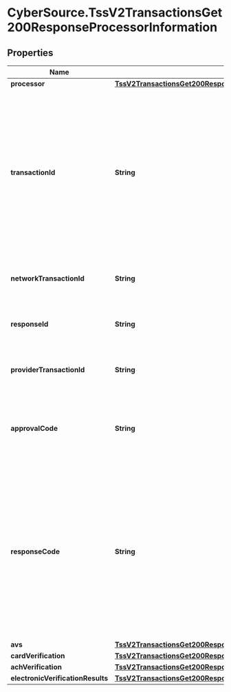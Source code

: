 # CyberSource.TssV2TransactionsGet200ResponseProcessorInformation

## Properties
Name | Type | Description | Notes
------------ | ------------- | ------------- | -------------
**processor** | [**TssV2TransactionsGet200ResponseProcessorInformationProcessor**](TssV2TransactionsGet200ResponseProcessorInformationProcessor.md) |  | [optional] 
**transactionId** | **String** | Network transaction identifier (TID). You can use this value to identify a specific transaction when you are discussing the transaction with your processor. Not all processors provide this  value.  | [optional] 
**networkTransactionId** | **String** | The description for this field is not available. | [optional] 
**responseId** | **String** | The description for this field is not available. | [optional] 
**providerTransactionId** | **String** | The description for this field is not available. | [optional] 
**approvalCode** | **String** | Authorization code. Returned only when the processor returns this value.  | [optional] 
**responseCode** | **String** | For most processors, this is the error message sent directly from the bank. Returned only when the processor returns this value.  Important Do not use this field to evaluate the result of the authorization.  | [optional] 
**avs** | [**TssV2TransactionsGet200ResponseProcessorInformationAvs**](TssV2TransactionsGet200ResponseProcessorInformationAvs.md) |  | [optional] 
**cardVerification** | [**TssV2TransactionsGet200ResponseProcessorInformationCardVerification**](TssV2TransactionsGet200ResponseProcessorInformationCardVerification.md) |  | [optional] 
**achVerification** | [**TssV2TransactionsGet200ResponseProcessorInformationAchVerification**](TssV2TransactionsGet200ResponseProcessorInformationAchVerification.md) |  | [optional] 
**electronicVerificationResults** | [**TssV2TransactionsGet200ResponseProcessorInformationElectronicVerificationResults**](TssV2TransactionsGet200ResponseProcessorInformationElectronicVerificationResults.md) |  | [optional] 


